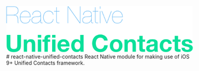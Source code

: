 <img src="readme_assets/react-native-unified-contacts-logo.png" width="667" alt="React Native Unified Contacts Logo">
# react-native-unified-contacts
React Native module for making use of iOS 9+ Unified Contacts framework.
